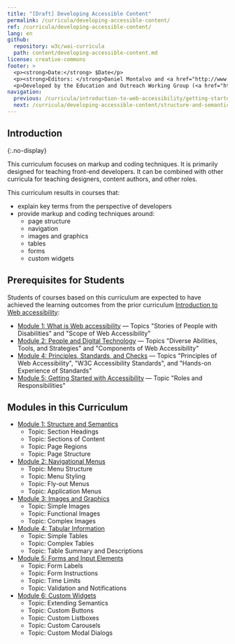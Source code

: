 ```yaml
---
title: "[Draft] Developing Accessible Content"
permalink: /curricula/developing-accessible-content/
ref: /curricula/developing-accessible-content/
lang: en
github:
  repository: w3c/wai-curricula
  path: content/developing-accessible-content.md
license: creative-commons
footer: >
  <p><strong>Date:</strong> $Date</p>
  <p><strong>Editors: </strong>Daniel Montalvo and <a href="http://www.w3.org/People/shadi/">Shadi Abou-Zahra</a>. Contributors: <a href="https://www.w3.org/WAI/EO/EOWG-members">EOWG Participants</a>. </p>
  <p>Developed by the Education and Outreach Working Group (<a href="http://www.w3.org/WAI/EO/">EOWG</a>). Developed with support from the <a href="https://www.w3.org/WAI/about/projects/wai-guide/">WAI-Guide Project</a> funded by the European Commission (EC) under the Horizon 2020 program (Grant Agreement 822245).</p>
navigation:
  previous: /curricula/introduction-to-web-accessibility/getting-started-with-accessibility/
  next: /curricula/developing-accessible-content/structure-and-semantics/
---
```


## Introduction
{:.no-display}

This curriculum focuses on markup and coding techniques. It is primarily designed for teaching front-end developers. It can be combined with other curricula for teaching designers, content authors, and other roles.

This curriculum results in courses that:

* explain key terms from the perspective of developers
* provide markup and coding techniques around:
  * page structure
  * navigation
  * images and graphics
  * tables
  * forms
  * custom widgets

## Prerequisites for Students

Students of courses based on this curriculum are expected to have achieved the learning outcomes from the prior curriculum [Introduction to Web accessibility](https://www.w3.org/WAI/curricula/introduction-to-web-accessibility/):

* [Module 1: What is Web accessibility](https://www.w3.org/WAI/curricula/introduction-to-web-accessibility/what-is-web-accessibility/) &mdash; Topics "Stories of People with Disabilities" and "Scope of Web Accessibility"
* [Module 2: People and Digital Technology](/curricula/introduction-to-web-accessibility/people-and-digital-technology/) &mdash; Topics "Diverse Abilities, Tools, and Strategies" and "Components of Web Accessibility"
* [Module 4: Principles, Standards, and Checks](/curricula/introduction-to-web-accessibility/principles-standards-and-checks/) &mdash; Topics "Principles of Web Accessibility", "W3C Accessibility Standards", and "Hands-on Experience of Standards"
* [Module 5: Getting Started with Accessibility](https://www.w3.org/WAI/curricula/introduction-to-web-accessibility/getting-started-with-accessibility/) &mdash; Topic "Roles and Responsibilities"

## Modules in this Curriculum

-   [Module 1: Structure and Semantics](/curricula/developing-accessible-content/structure-and-semantics/)
    -   Topic: Section Headings
    -   Topic: Sections of Content
    -   Topic: Page Regions
    -   Topic: Page Structure
-   [Module 2: Navigational Menus](/curricula/developing-accessible-content/navigational-menus/)
    -   Topic: Menu Structure
    -   Topic: Menu Styling
    -   Topic: Fly-out Menus
    -   Topic: Application Menus
-   [Module 3: Images and Graphics](/curricula/developing-accessible-content/images-and-graphics/)
    -   Topic: Simple Images
    -   Topic: Functional Images
    -   Topic: Complex Images
-   [Module 4: Tabular Information](/curricula/developing-accessible-content/tabular-information/)
    -   Topic: Simple Tables
    -   Topic: Complex Tables
    -   Topic: Table Summary and Descriptions
-   [Module 5: Forms and Input Elements](/curricula/developing-accessible-content/forms-and-input-elements/)
    -   Topic: Form Labels
    -   Topic: Form Instructions
    -   Topic: Time Limits
    -   Topic: Validation and Notifications
-   [Module 6: Custom Widgets](/curricula/developing-accessible-content/custom-widgets/)
    -   Topic: Extending Semantics
    -   Topic: Custom Buttons
    -   Topic: Custom Listboxes
    -   Topic: Custom Carousels
    -   Topic: Custom Modal Dialogs

